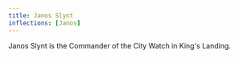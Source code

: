 ```yaml
---
title: Janos Slynt
inflections: [Janos]
---
```


Janos Slynt is the Commander of the City Watch in King's Landing.


